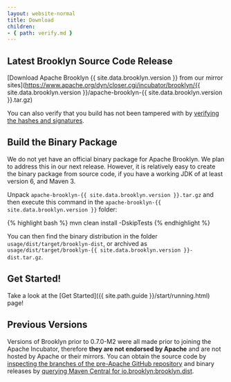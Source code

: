 ```yaml
---
layout: website-normal
title: Download
children:
- { path: verify.md }
---
```


## Latest Brooklyn Source Code Release

[Download Apache Brooklyn {{ site.data.brooklyn.version }} from our mirror sites](https://www.apache.org/dyn/closer.cgi/incubator/brooklyn/{{ site.data.brooklyn.version }}/apache-brooklyn-{{ site.data.brooklyn.version }}.tar.gz)

You can also verify that you build has not been tampered with by [verifying the hashes and signatures](verify.html).


## Build the Binary Package

We do not yet have an official binary package for Apache Brooklyn. We plan to address this in our next release. However,
it is relatively easy to create the binary package from source code, if you have a working JDK of at least version 6,
and Maven 3.

Unpack `apache-brooklyn-{{ site.data.brooklyn.version }}.tar.gz` and then execute this command in the `apache-brooklyn-{{ site.data.brooklyn.version }}` folder:

{% highlight bash %}
mvn clean install -DskipTests
{% endhighlight %}

You can then find the binary distribution in the folder `usage/dist/target/brooklyn-dist`, or archived as `usage/dist/target/brooklyn-{{ site.data.brooklyn.version }}-dist.tar.gz`.


## Get Started!

Take a look at the [Get Started]({{ site.path.guide }}/start/running.html) page!


## Previous Versions

Versions of Brooklyn prior to 0.7.0-M2 were all made prior to joining the Apache Incubator, therefore **they are not
endorsed by Apache** and are not hosted by Apache or their mirrors. You can obtain the source code by [inspecting the
branches of the pre-Apache GitHub repository](https://github.com/brooklyncentral/brooklyn/branches/stale) and binary
releases by [querying Maven Central for io.brooklyn:brooklyn.dist](http://search.maven.org/#search%7Cgav%7C1%7Cg%3A%22io.brooklyn%22%20AND%20a%3A%22brooklyn-dist%22).
